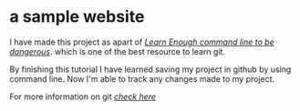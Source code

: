 <h1>a sample website</h1>

I have made this project as apart of [*Learn Enough command line to be dangerous*](https://www.learnenough.com/git-tutorial). which is one of the best resource to learn git.

By finishing this tutorial I have learned saving my project in github by using command line. Now I'm able to track any changes made to my project.

For more information on git [*check here*](https://git-scm.com/)

